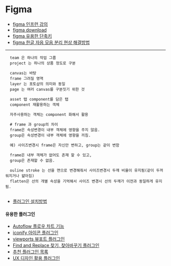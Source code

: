 # Figma

* [figma 인프런 강의](https://www.inflearn.com/course/%ED%94%BC%EA%B7%B8%EB%A7%88-%EC%9E%85%EB%AC%B8-%EC%9D%B8%ED%94%84%EB%9F%B0-%EC%98%A4%EB%A6%AC%EC%A7%80%EB%84%90/dashboard)
* [figma download](https://www.figma.com/downloads/)
* [figma 유용한 단축키](https://nicecarrot2.tistory.com/93)
* [figma 한글 자음 모음 분리 현상 해결방법](https://2test.tistory.com/entry/Figma-%EA%B5%AD%EB%AC%B8-%ED%83%80%EC%9D%B4%ED%95%91-%EC%8B%9C-%EC%9D%BC%EC%96%B4%EB%82%98%EB%8A%94-%EC%9E%90%EC%9D%8C%EB%AA%A8%EC%9D%8C-%EB%B6%84%EB%A6%AC%ED%98%84%EC%83%81-%ED%95%B4%EA%B2%B0%EB%B2%95)
---
```
  team 은 하나의 작업 그룹
  project 는 하나의 상품 정도로 구분
  
  canvas는 바탕
  frame 그려질 영역
  layer 는 포토샵의 의미와 동일
  page 는 여러 canvas를 구분짓기 위한 것
  
  asset 탭 component를 담은 탭
  component 재활용하는 객체
  
  자주사용하는 객체는 component 화해서 활용
  
  # frame 과 group의 차이
  frame은 속성변경이 내부 객체에 영향을 주지 않음.
  group은 속성변경이 내부 객체에 영향을 끼침.
  
  예) 사이즈변경시 frame은 자신만 변하고, group는 같이 변함
  
  frame은 내부 객체가 없어도 존재 할 수 있고,
  group은 존재할 수 없음. 
  
  ouline stroke 는 선을 면으로 변경해줘서 사이즈변경시 두깨 비율이 유지됨(같이 두꺼워지거나 얇아짐)
  flatten은 선의 개별 속성을 기억해서 사이즈 변경시 선의 두깨가 이전과 동일하게 유지됨.
  
```

* [플러그인 설치방법](https://designer-story.tistory.com/26)

#### 유용한 플러그인

* [Autoflow 플로우 차트 기능](https://www.figma.com/community/plugin/733902567457592893/Autoflow)
* [iconify 아이콘 플러그인](www.figma.com/community/plugin/735098390272716381/Iconify)
* [viewports 뷰포트 플러그인](https://www.figma.com/community/plugin/732240841094697441/Viewports)
* [Find and Replace 찾기, 찾아바꾸기 플러그인](https://www.figma.com/community/plugin/735072959812183643/Find-and-Replace)
* [추천 플러그인 목록](https://designcompass.org/2021/05/09/figma-plugin/)
* [UX 디자인 활용 플러그인](https://brunch.co.kr/@hailey-hyunjee/59)
